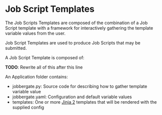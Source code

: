 # Job Script Templates

The Job Scripts Templates are composed of the combination of a Job Script template with a framework
for interactively gathering the template variable values from the user.

Job Script Templates are used to produce Job Scripts that may be submitted.

A Job Script Template is composed of:

**TODO**: Rewrite all of this after this line

An Application
folder contains:

* jobbergate.py: Source code for describing how to gather template variable value
* jobbergate.yaml: Configuration and default variable values
* templates: One or more [Jinja 2](https://palletsprojects.com/p/jinja/) templates that will be rendered with the
  supplied config

